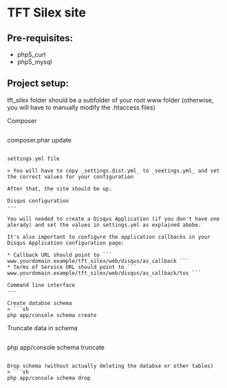 TFT Silex site
=========

Pre-requisites:
---

* php5_curl
* php5_mysql

Project setup:
---
   
tft_silex folder should be a subfolder of your root www folder (otherwise, you will have to manually modify the .htaccess files)

Composer

> ```sh
composer.phar update
```

settings.yml file

> You will have to copy _settings.dist.yml_ to _seetings.yml_ and set the correct values for your configuration

After that, the site should be up.

Disqus configuration
---

You will needed to create a Disqus Application (if you don't have one alerady) and set the values in settings.yml as explained abobe.

It's also important to configure the application callbacks in your Disqus Application configuration page:

* Callback URL should point to ``` www.yourdomain.example/tft_silex/web/disqus/as_callback ```
* Terms of Service URL should point to ``` www.yourdomain.example/tft_silex/web/disqus/as_callback/tos ```

Command line interface
---

Create databse schema
> ```sh
php app/console schema create
```

Truncate data in schema
> ```sh
php app/console schema truncate
```

Drop schema (without actually deleting the databse or other tables)
> ```sh
php app/console schema drop
```